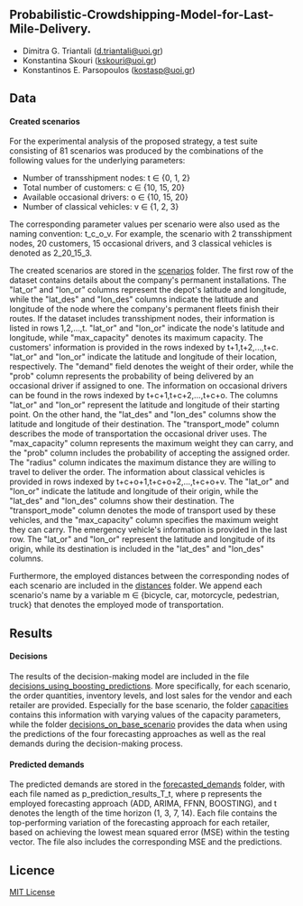 ## Probabilistic-Crowdshipping-Model-for-Last-Mile-Delivery.
- Dimitra G. Triantali (d.triantali@uoi.gr)
- Konstantina Skouri (kskouri@uoi.gr)
- Konstantinos E. Parsopoulos (kostasp@uoi.gr)

## Data

#### Created scenarios

For the experimental analysis of the proposed strategy, a test suite consisting of 81 scenarios was produced by the combinations of the following values for the underlying parameters:

- Number of transshipment nodes: t &isin; \{0, 1, 2\}
- Total number of customers: c &isin; \{10, 15, 20\}
- Available occasional drivers: o &isin; \{10, 15, 20\}
- Number of classical vehicles: v &isin; \{1, 2, 3\}

The corresponding parameter values per scenario were also used as the naming convention: t_c_o_v. For example, the scenario with 2 transshipment nodes, 20 customers, 15 occasional drivers, and 3 classical vehicles is denoted as 2_20_15_3. 

The created scenarios are stored in the [scenarios]() folder. The first row of the dataset contains details about the company's permanent installations. The "lat_or" and "lon_or" columns represent the depot's latitude and longitude, while the "lat_des" and "lon_des" columns indicate the latitude and longitude of the node where the company's permanent fleets finish their routes. If the dataset includes transshipment nodes, their information is listed in rows 1,2,…,t. "lat_or" and "lon_or" indicate the node's latitude and longitude, while "max_capacity" denotes its maximum capacity. The customers' information is provided in the rows indexed by t+1,t+2,...,t+c. "lat_or" and "lon_or" indicate the latitude and longitude of their location, respectively. The "demand" field denotes the weight of their order, while the "prob" column represents the probability of being delivered by an occasional driver if assigned to one. The information on occasional drivers can be found in the rows indexed by t+c+1,t+c+2,...,t+c+o. The columns "lat_or" and "lon_or" represent the latitude and longitude of their starting point. On the other hand, the "lat_des" and "lon_des" columns show the latitude and longitude of their destination. The "transport_mode" column describes the mode of transportation the occasional driver uses. The "max_capacity" column represents the maximum weight they can carry, and the "prob" column includes the probability of accepting the assigned order. The "radius" column indicates the maximum distance they are willing to travel to deliver the order. The information about classical vehicles is provided in rows indexed by t+c+o+1,t+c+o+2,...,t+c+o+v. The "lat_or" and "lon_or" indicate the latitude and longitude of their origin, while the "lat_des" and "lon_des" columns show their destination. The "transport_mode" column denotes the mode of transport used by these vehicles, and the "max_capacity" column specifies the maximum weight they can carry. The emergency vehicle's information is provided in the last row. The "lat_or" and "lon_or" represent the latitude and longitude of its origin, while its destination is included in the "lat_des" and "lon_des" columns.

Furthermore, the employed distances between the corresponding nodes of each scenario are included in the [distances]() folder. We append each scenario's name by a variable m &isin; \{bicycle, car, motorcycle, pedestrian, truck\} that denotes the employed mode of transportation.

## Results

#### Decisions

The results of the decision-making model are included in the file [decisions_using_boosting_predictions](https://github.com/DimitraTriantali/Data-driven-optimization-of-vendor-managed-inventory-for-replenishment-and-distribution-decisions/blob/aa91360599262e5b278926e65e0f8df58bc06338/results/decisions/decisions_using_boosting_predictions.zip). More specifically, for each scenario, the order quantities, inventory levels, and lost sales for the vendor and each retailer are provided. Especially for the base scenario, the folder [capacities](https://github.com/DimitraTriantali/Data-driven-optimization-of-vendor-managed-inventory-for-replenishment-and-distribution-decisions/tree/cc9df78bc4a1ecca763e4408a7b0ed3560dc9628/results/decisions/capacities) contains this information with varying values of the capacity parameters, while the folder [decisions_on_base_scenario](https://github.com/DimitraTriantali/Data-driven-optimization-of-vendor-managed-inventory-for-replenishment-and-distribution-decisions/tree/cc9df78bc4a1ecca763e4408a7b0ed3560dc9628/results/decisions/decisions_on_base_scenario) provides the data when using the predictions of the four forecasting approaches as well as the real demands during the decision-making process.

#### Predicted demands

The predicted demands are stored in the [forecasted_demands](https://github.com/DimitraTriantali/Data-driven-optimization-of-vendor-managed-inventory-for-replenishment-and-distribution-decisions/tree/ac7ea8203ce8d29d5b5a3d23e090849b26785c40/results/forecasted_demands) folder, with each file named as p_prediction_results_T_t, where p represents the employed forecasting approach (ADD, ARIMA, FFNN, BOOSTING), and t denotes the length of the time horizon (1, 3, 7, 14). Each file contains the top-performing variation of the forecasting approach for each retailer, based on achieving the lowest mean squared error (MSE) within the testing vector. The file also includes the corresponding MSE and the predictions.

## Licence

[MIT License](https://github.com/DimitraTriantali/VMI/blob/1b942e22cf74f78bf53897459dacd401e654d56a/LICENSE)
